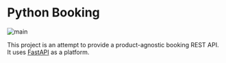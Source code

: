# Python Booking

![main](https://github.com/bidossessi/python-booking/actions/workflows/test.yml/badge.svg?branch=main)


This project is an attempt to provide a product-agnostic booking REST API.
It uses [FastAPI](https://fastapi.tiangolo.com/) as a platform.